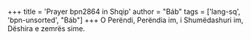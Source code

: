 +++
title = 'Prayer bpn2864 in Shqip'
author = "Báb"
tags = ['lang-sq', 'bpn-unsorted', "Báb"]
+++
O Perëndi, Perëndia im, i Shumëdashuri im, Dëshira e zemrës sime.
